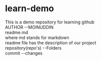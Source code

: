 # learn-demo
This is a demo repository for learning github<br>
AUTHOR --MOINUDDIN<br>
readme.md <br>
where md stands for markdown<br>
readme file has the description of our project<br>
repository(repo's) --Folders<br>
commit --changes<br>
